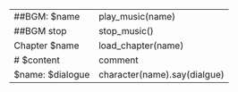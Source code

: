|                   |                              |
| ----------------- | ---------------------------- |
| ##BGM: $name      | play_music(name)             |
| ##BGM stop        | stop_music()                 |
| Chapter $name     | load_chapter(name)           |
| # $content        | comment                      |
| \$name: $dialogue | character(name).say(dialgue) |
